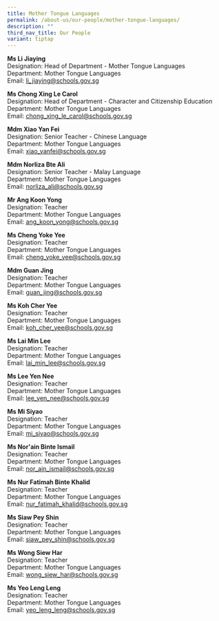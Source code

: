 ```yaml
---
title: Mother Tongue Languages
permalink: /about-us/our-people/mother-tongue-languages/
description: ""
third_nav_title: Our People
variant: tiptap
---
```

<p><strong>Ms Li Jiaying</strong>
<br>Designation: Head of Department - Mother Tongue Languages
<br>Department: Mother Tongue Languages
<br>Email: <a href="mailto:li_jiaying@schools.gov.sg" rel="noopener noreferrer nofollow" target="_blank">li_jiaying@schools.gov.sg</a>
</p>
<p><strong>Ms Chong Xing Le Carol</strong>
<br>Designation: Head of Department - Character and Citizenship Education
<br>Department: Mother Tongue Languages
<br>Email: <a href="mailto:chong_xing_le_carol@schools.gov.sg" rel="noopener noreferrer nofollow" target="_blank">chong_xing_le_carol@schools.gov.sg</a>
</p>
<p><strong>Mdm Xiao Yan Fei</strong>
<br>Designation: Senior Teacher - Chinese Language
<br>Department: Mother Tongue Languages
<br>Email: <a href="mailto:xiao_yanfei@schools.gov.sg" rel="noopener noreferrer nofollow" target="_blank">xiao_yanfei@schools.gov.sg</a>
</p>
<p><strong>Mdm Norliza Bte Ali</strong>
<br>Designation: Senior Teacher - Malay Language
<br>Department: Mother Tongue Languages
<br>Email: <a href="mailto:norliza_ali@schools.gov.sg" rel="noopener noreferrer nofollow" target="_blank">norliza_ali@schools.gov.sg</a>
</p>
<p><strong>Mr Ang Koon Yong</strong>
<br>Designation: Teacher
<br>Department: Mother Tongue Languages
<br>Email: <a href="mailto:ang_koon_yong@schools.gov.sg" rel="noopener noreferrer nofollow" target="_blank">ang_koon_yong@schools.gov.sg</a>
</p>
<p><strong>Ms Cheng Yoke Yee</strong>
<br>Designation: Teacher
<br>Department: Mother Tongue Languages
<br>Email: <a href="mailto:cheng_yoke_yee@schools.gov.sg" rel="noopener noreferrer nofollow" target="_blank">cheng_yoke_yee@schools.gov.sg</a>
</p>
<p><strong>Mdm Guan Jing</strong>
<br>Designation: Teacher
<br>Department: Mother Tongue Languages
<br>Email: <a href="mailto:guan_jing@schools.gov.sg" rel="noopener noreferrer nofollow" target="_blank">guan_jing@schools.gov.sg</a>
</p>
<p><strong>Ms Koh Cher Yee</strong>
<br>Designation: Teacher
<br>Department: Mother Tongue Languages
<br>Email: <a href="mailto:koh_cher_yee@schools.gov.sg" rel="noopener noreferrer nofollow" target="_blank">koh_cher_yee@schools.gov.sg</a>
</p>
<p><strong>Ms Lai Min Lee</strong>
<br>Designation: Teacher
<br>Department: Mother Tongue Languages
<br>Email: <a href="mailto:lai_min_lee@schools.gov.sg" rel="noopener noreferrer nofollow" target="_blank">lai_min_lee@schools.gov.sg</a>
</p>
<p><strong>Ms Lee Yen Nee</strong>
<br>Designation: Teacher
<br>Department: Mother Tongue Languages
<br>Email: <a href="mailto:lee_yen_nee@schools.gov.sg" rel="noopener noreferrer nofollow" target="_blank">lee_yen_nee@schools.gov.sg</a>
</p>
<p><strong>Ms Mi Siyao</strong>
<br>Designation: Teacher
<br>Department: Mother Tongue Languages
<br>Email: <a href="mailto:mi_siyao@schools.gov.sg" rel="noopener noreferrer nofollow" target="_blank">mi_siyao@schools.gov.sg</a>
</p>
<p><strong>Ms Nor'ain Binte Ismail</strong>
<br>Designation: Teacher
<br>Department: Mother Tongue Languages
<br>Email: <a href="mailto:nor_ain_ismail@schools.gov.sg" rel="noopener noreferrer nofollow" target="_blank">nor_ain_ismail@schools.gov.sg</a>
</p>
<p><strong>Ms Nur Fatimah Binte Khalid</strong>
<br>Designation: Teacher
<br>Department: Mother Tongue Languages
<br>Email: <a href="mailto:nur_fatimah_khalid@schools.gov.sg" rel="noopener noreferrer nofollow" target="_blank">nur_fatimah_khalid@schools.gov.sg</a>
</p>
<p><strong>Ms Siaw Pey Shin</strong>
<br>Designation: Teacher
<br>Department: Mother Tongue Languages
<br>Email: <a href="mailto:siaw_pey_shin@schools.gov.sg" rel="noopener noreferrer nofollow" target="_blank">siaw_pey_shin@schools.gov.sg</a>
</p>
<p><strong>Ms Wong Siew Har</strong>
<br>Designation: Teacher
<br>Department: Mother Tongue Languages
<br>Email: <a href="mailto:wong_siew_har@schools.gov.sg" rel="noopener noreferrer nofollow" target="_blank">wong_siew_har@schools.gov.sg</a>
</p>
<p><strong>Ms Yeo Leng Leng</strong>
<br>Designation: Teacher
<br>Department: Mother Tongue Languages
<br>Email: <a href="mailto:yeo_leng_leng@schools.gov.sg" rel="noopener noreferrer nofollow" target="_blank">yeo_leng_leng@schools.gov.sg</a>
</p>